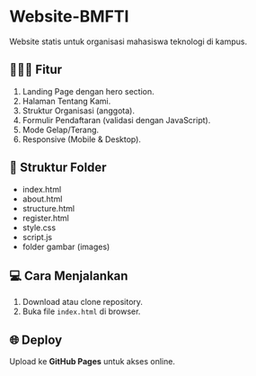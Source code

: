 # Website-BMFTI

Website statis untuk organisasi mahasiswa teknologi di kampus.

## 👩🏻‍💻 Fitur
1. Landing Page dengan hero section.
2. Halaman Tentang Kami.
3. Struktur Organisasi (anggota).
4. Formulir Pendaftaran (validasi dengan JavaScript).
5. Mode Gelap/Terang.
6. Responsive (Mobile & Desktop).

## 📂 Struktur Folder
- index.html
- about.html
- structure.html
- register.html
- style.css
- script.js
- folder gambar (images)

## 💻 Cara Menjalankan
1. Download atau clone repository.
2. Buka file `index.html` di browser.

## 🌐 Deploy
Upload ke **GitHub Pages** untuk akses online.
